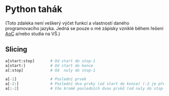 # Python tahák

(Toto zdaleka není veškerý výčet funkcí a vlastností daného programovacího jazyka. Jedná se pouze o&nbsp;mé zápisky vzniklé během řešení [AoC](https://github.com/RDMCz/AdventOfCode) a/nebo studia na VŠ.)

## Slicing

```python
a[start:stop]       # Od start do stop-1
a[start:]           # Od start do konce
a[:stop]            # Od  nuly do stop-1

a[-1]               # Poslední prvek
a[-2:]              # Poslední dva prvky (od start do konce) (-2 je předposlední prvek)
a[:-2]              # Vše kromě posledních dvou prvků (od nuly do stop-1)
```
